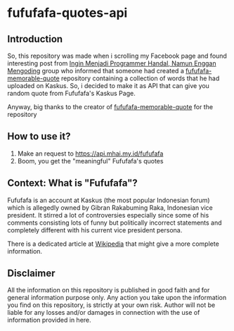 # fufufafa-quotes-api
## Introduction
So, this repository was made when i scrolling my Facebook page and found interesting post from [Ingin Menjadi Programmer Handal, Namun Enggan Mengoding](https://www.facebook.com/share/p/1FeCf8mRn4/) group who informed that someone had created a [fufufafa-memorable-quote](https://github.com/fufufufafafa/fufufafa-memorable-quotes/) repository containing a collection of words that he had uploaded on Kaskus. So, i decided to make it as API that can give you random quote from Fufufafa's Kaskus Page.

Anyway, big thanks to the creator of [fufufafa-memorable-quote](https://github.com/fufufufafafa/fufufafa-memorable-quotes/) for the repository

## How to use it?
1. Make an request to https://api.mhai.my.id/fufufafa
2. Boom, you get the "meaningful" Fufufafa's quotes



## Context: What is "Fufufafa"?
Fufufafa is an account at Kaskus (the most popular Indonesian forum) which is allegedly owned by Gibran Rakabuming Raka, Indonesian vice president. It stirred a lot of controversies especially since some of his comments consisting lots of funny but politically incorrect statements and completely different with his current vice president persona.
   
There is a dedicated article at [Wikipedia](https://www.google.com/url?sa=t&source=web&rct=j&opi=89978449&url=https://id.wikipedia.org/wiki/Fufufafa&ved=2ahUKEwiN9vDTvrGMAxX7xzgGHbcXHNsQFnoECB0QAQ&sqi=2&usg=AOvVaw09ZihAjvqCSOJt2QqUb8cO) that might give a more complete information.

## Disclaimer 
All the information on this repository is published in good faith and for general information purpose only. Any action you take upon the information you find on this repository, is strictly at your own risk. Author will not be liable for any losses and/or damages in connection with the use of information provided in here.
